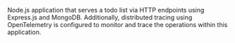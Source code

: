 Node.js application that serves a todo list via HTTP endpoints using Express.js and MongoDB. Additionally, distributed tracing using OpenTelemetry is configured to monitor and trace the operations within this application.
